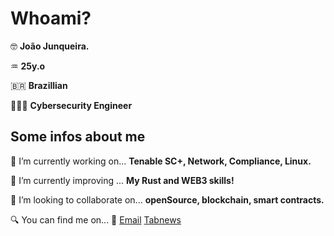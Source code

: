 # Whoami?
🤓 **João Junqueira.**

♒️ **25y.o**

🇧🇷 **Brazillian**

👨🏽‍🔧 **Cybersecurity Engineer**

## Some infos about me
🔭 I’m currently working on...
 **Tenable SC+, Network, Compliance, Linux.** 

🌱 I’m currently improving ...
**My Rust and WEB3 skills!**

👯 I’m looking to collaborate on... 
**openSource, blockchain, smart contracts.**

🔍 You can find me on...  📧 [Email](mailto:dev.junqueira@gmail.com) [Tabnews](https://www.tabnews.com.br/JJunqueira) 
